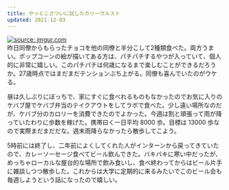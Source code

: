```yaml
---
title: やっとこさついに試したカリーヴルスト
updated: 2021-12-03
---
```


<a href="https://imgur.com/eHbP2jv"><img src="https://i.imgur.com/eHbP2jv.png" title="source: imgur.com" /></a>  
昨日同僚からもらったチョコを他の同僚と半分こして2種類食べた。両方うまい。ポップコーンの絵が描いてある方は、パチパチするやつが入っていて、個人的に非常に嬉しい。このパチパチは何歳になるまで楽しむことができるだろうか。27歳時点ではまだまだテンションぶち上がる。同僚も喜んでいたのがウケる。

昼は久しぶりにぼっちで、家にすぐに食べれるものもなかったのでお気に入りのケバブ屋でケバブ弁当のテイクアウトをしてラボで食べた。少し遠い場所なのだが、ケバブ分のカロリーを消費できたのでよかった。今週は割と頑張って雨が降っていたわりに歩数を稼げた。携帯曰く一日平均 8000 歩。目標は 13000 歩なので実際まだまだだな。週末雨降らなかったら散歩してこよう。

5時前には終了し、二年前によくしてくれた人がインターンから戻ってきていたので、カレーソーセージ食べてビール飲んできた。バキバキに寒い中だったが、めっちゃローカルな屋台的な場所で飲み食いし、食べ終わってからはビール片手に雑談しつつ散歩した。これからは大学に定期的に来るみたいでこのビール会も毎週しようという話になったので嬉しい。
